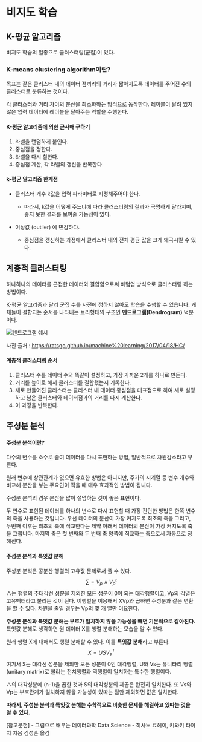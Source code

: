 # 비지도 학습

## K-평균 알고리즘

비지도 학습의 일종으로 클러스터링(군집)이 있다.



### K-means clustering algorithm이란?

목표는 같은 클러스터 내의 데이터 점끼리의 거리가 짧아지도록 데이터를 주어진 수의 클러스터로 분류하는 것이다.

각 클러스터와 거리 차이의 분산을 최소화하는 방식으로 동작한다. 레이블이 달려 있지 않은 입력 데이터에 레이블을 달아주는 역할을 수행한다. 



#### K-평균 알고리즘에 의한 근사해 구하기

1. 라벨을 랜덤하게 붙인다.
2. 중심점을 정한다.
3. 라벨을 다시 칠한다.
4. 중심점 계산, 각 라벨의 갱신을 반복한다



#### k-평균 알고리즘 한계점

- 클러스터 개수 k값을 입력 파라미터로 지정해주어야 한다.
  - 따라서, k값을 어떻게 주느냐에 따라 클러스터링의 결과가 극명하게 달라지며, 좋지 못한 결과를 보여줄 가능성이 있다.

- 이상값 (outlier) 에 민감하다.
  -  중심점을 갱신하는 과정에서 클러스터 내의 전체 평균 값을 크게 왜곡시킬 수 있다. 





## 계층적 클러스터링

하나하나의 데이터를 근접한 데이터와 결합함으로써 바텀업 방식으로 클러스터링 하는 방법이다.

K-평균 알고리즘과 달리 군집 수를 사전에 정하지 않아도 학습을 수행할 수 있습니다. 개체들이 결합되는 순서를 나타내는 트리형태의 구조인 **덴드로그램(Dendrogram)** 덕분이다.

![덴드로그램 예시](http://i.imgur.com/gsCJHjS.png)

사진 출처 : https://ratsgo.github.io/machine%20learning/2017/04/18/HC/



#### 계층적 클러스터링 순서

1. 클러스터 수를 데이터 수와 똑같이 설정하고, 가장 가까운 2개를 하나로 만든다.
2. 거리를 높이로 해서 클러스터를 결합했는지 기록한다.
3. 새로 만들어진 클러스터는 클러스터 내 데이터 중심점을 대표점으로 하여 새로 설정하고 남은 클러스터와 데이터점과의 거리를 다시 계산한다.
4. 이 과정을 반복한다.



## 주성분 분석

#### 주성분 분석이란?

다수의 변수를 소수로 줄여 데이터를 다시 표현하는 방법, 일반적으로 차원감소라고 부른다.

원래 변수에 상관관계가 없으면 유효한 방법은 아니지만, 주가의 시계열 등 변수 개수와 비교해 분산을 낳는 주요인이 적을 때 매우 효과적인 방법이 됩니다.



주성분 분석의 경우 분산을 많이 설명하는 것이 좋은 표현이다.

두 변수로 표현된 데이터를 하나의 변수로 다시 표현할 때 가장 간단한 방법은 한쪽 변수의 축을 사용하는 것입니다. 우선 데이터의 분산이 가장 커지도록 최초의 축을 그리고, 두번째 이후는 최초의 축에 직교한다는 제약 아래서 데이터의 분산이 가장 커지도록 축을 그립니다. 마지막 축은 첫 번째와 두 번째 축 양쪽에 직교하는 축으로서 자동으로 정해진다.



#### 주성분 분석과 특잇값 분해

주성분 분석은 공분산 행렬의 고유값 문제로서 풀 수 있다.
$$
\displaystyle\sum = V_p ∧ V_p^t
$$
∧는 행렬의 주대각선 성분을 제외한 모든 성분이 0이 되는 대각행렬이고, Vp의 각열은 고유벡터라고 불리는 것이 된다. 이행렬을 이용해서  XVp와 곱하면 주성분과 같은 변환을 할 수 있다.  차원을 줄일 경우는 Vp의 몇 개 열만 이요한다.



**주성분 분석과 특잇값 분해는 부호가 일치하지 않을 가능성을 빼면 기본적으로 같아진다.** 특잇값 분해로 생각하면 원 데이터 X를 행렬 분해하는 모습을 알 수 있다.



원래 행렬 X에 대해서도 행렬 분해할 수 있다. 이를 **특잇값 분해**라고 부른다.
$$
X = USV_s^T
$$
여기서 S는 대각선 성분을 제외한 모든 성분이 0인 대각행렬, U와 Vs는 유니타리 행렬(unitary matrix)로 불리는 전치행렬과 역행렬이 일치하는 특수한 행렬이다. 



∧의 대각성분에 (n-1)을 곱한 것과 S의 대각성분의 제곱은 완전히 일치한다. 또 Vs와 Vp는 부호관계가 일치하지 않을 가능성이 있따는 점만 제외하면 값은 일치한다. 



**따라서, 주성분 분석과 특잇값 분해는 수학적으로 비슷한 문제를 해결하고 있따는 것을 알 수 있다.**





[참고문헌] - 그림으로 배우는 데이터과학 Data Science - 히사노 료헤이, 키와키 타이치 지음 김성훈 옮김


